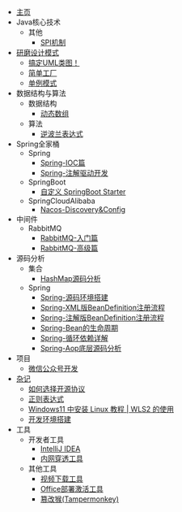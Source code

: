 * [主页](/README.md)
* Java核心技术
  * 其他
    * [SPI机制](/md/Java核心技术/other/SPI机制.md)
* [研磨设计模式](/md/研磨设计模式/README.md)
  * [搞定UML类图！](/md/研磨设计模式/搞定UML类图！.md)
  * [简单工厂](/md/研磨设计模式/简单工厂.md)
  * [单例模式](/md/研磨设计模式/单例模式.md)
* 数据结构与算法
  * 数据结构
    * [动态数组](/md/数据结构与算法/数据结构/动态数组.md)
  * 算法
    * [逆波兰表达式](/md/数据结构与算法/算法/逆波兰表达式.md)
* Spring全家桶
  * Spring
    * [Spring-IOC篇](/md/Spring全家桶/Spring/Spring-IOC篇.md)
    * [Spring-注解驱动开发](/md/Spring全家桶/Spring/Spring-注解驱动开发.md)
  * SpringBoot
    * [自定义 SpringBoot Starter](/md/Spring全家桶/SpringBoot/自定义SpringBoot-Starter.md)
  * SpringCloudAlibaba
    * [Nacos-Discovery&Config](/md/Spring全家桶/SpringCloudAlibaba/Nacos-Discovery&Config.md)
* 中间件
  * RabbitMQ
    * [RabbitMQ-入门篇](/md/中间件/RabbitMQ/RabbitMQ-入门篇.md)
    * [RabbitMQ-高级篇](/md/中间件/RabbitMQ/RabbitMQ-高级篇.md)
* 源码分析
  * 集合
    * [HashMap源码分析](/md/源码分析/集合/HashMap源码分析.md)
  * Spring
    * [Spring-源码环境搭建](/md/源码分析/Spring/Spring-源码环境搭建.md)
    * [Spring-XML版BeanDefinition注册流程](/md/源码分析/Spring/Spring-XML版BeanDefinition注册流程.md)
    * [Spring-注解版BeanDefinition注册流程](/md/源码分析/Spring/Spring-注解版BeanDefinition注册流程.md)
    * [Spring-Bean的生命周期](/md/源码分析/Spring/Spring-Bean的生命周期.md)
    * [Spring-循环依赖详解](/md/源码分析/Spring/Spring-循环依赖详解.md)
    * [Spring-Aop底层源码分析](/md/源码分析/Spring/Spring-Aop底层源码分析.md)
* 项目
  * [微信公众号开发](/md/项目/微信公众号开发.md)
* [杂记](/md/杂记/README.md)
  * [如何选择开源协议](/md/杂记/如何选择开源协议.md)
  * [正则表达式](/md/杂记/正则表达式.md)
  * [Windows11 中安装 Linux 教程 | WLS2 的使用](/md/杂记/Windows11中安装Linux教程之WLS2的使用.md)
  * [开发环境搭建](/md/杂记/开发环境搭建.md)
* 工具
  * 开发者工具
    * [IntelliJ IDEA](/md/工具/开发者工具/IDEA.md)
    * [内网穿透工具](/md/工具/开发者工具/内网穿透工具.md)
  * 其他工具
    * [视频下载工具](/md/工具/其他工具/视频下载工具.md)
    * [Office部署激活工具](/md/工具/其他工具/Office部署激活工具.md)
    * [篡改猴(Tampermonkey)](/md/工具/其他工具/篡改猴(Tampermonkey).md)